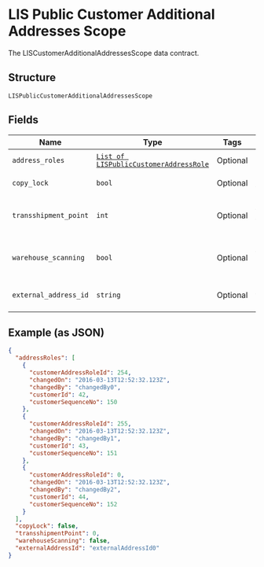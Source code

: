 
# LIS Public Customer Additional Addresses Scope

The LISCustomerAdditionalAddressesScope data contract.

## Structure

`LISPublicCustomerAdditionalAddressesScope`

## Fields

| Name | Type | Tags | Description |
|  --- | --- | --- | --- |
| `address_roles` | [`List of LISPublicCustomerAddressRole`](../../doc/models/lis-public-customer-address-role.md) | Optional | Gets or sets AddressRoles. |
| `copy_lock` | `bool` | Optional | Gets or sets the copy lock. |
| `transshipment_point` | `int` | Optional | Gets or sets the transshipment point. |
| `warehouse_scanning` | `bool` | Optional | Gets or sets the warehouse scanning. |
| `external_address_id` | `string` | Optional | Gets or sets the external address id. |

## Example (as JSON)

```json
{
  "addressRoles": [
    {
      "customerAddressRoleId": 254,
      "changedOn": "2016-03-13T12:52:32.123Z",
      "changedBy": "changedBy0",
      "customerId": 42,
      "customerSequenceNo": 150
    },
    {
      "customerAddressRoleId": 255,
      "changedOn": "2016-03-13T12:52:32.123Z",
      "changedBy": "changedBy1",
      "customerId": 43,
      "customerSequenceNo": 151
    },
    {
      "customerAddressRoleId": 0,
      "changedOn": "2016-03-13T12:52:32.123Z",
      "changedBy": "changedBy2",
      "customerId": 44,
      "customerSequenceNo": 152
    }
  ],
  "copyLock": false,
  "transshipmentPoint": 0,
  "warehouseScanning": false,
  "externalAddressId": "externalAddressId0"
}
```


